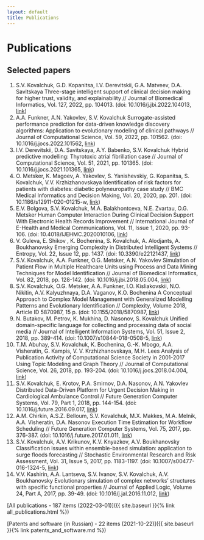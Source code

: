 ```yaml
---
layout: default
title: Publications
---
```


# Publications

## Selected papers

1. S.V. Kovalchuk, G.D. Kopanitsa, I.V. Derevitskii, G.A. Matveev, D.A. Savitskaya Three-stage intelligent support of clinical decision making for higher trust, validity, and explainability // Journal of Biomedical Informatics, Vol. 127, 2022, pp. 104013. (doi: 10.1016/j.jbi.2022.104013, [link](https://www.sciencedirect.com/science/article/abs/pii/S1532046422000296))
1. A.A. Funkner, A.N. Yakovlev, S.V. Kovalchuk Surrogate-assisted performance prediction for data-driven knowledge discovery algorithms: Application to evolutionary modeling of clinical pathways // Journal of Computational Science, Vol. 59, 2022, pp. 101562. (doi: 10.1016/j.jocs.2022.101562, [link](https://www.sciencedirect.com/science/article/abs/pii/S1877750322000059))
1. I.V. Derevitskii, D.A. Savitskaya, A.Y. Babenko, S.V. Kovalchuk Hybrid predictive modelling: Thyrotoxic atrial fibrillation case // Journal of Computational Science, Vol. 51, 2021, pp. 101365. (doi: 10.1016/j.jocs.2021.101365, [link](https://www.sciencedirect.com/science/article/abs/pii/S1877750321000570))
1. O. Metsker, K. Magoev, A. Yakovlev, S. Yanishevskiy, G. Kopanitsa, S. Kovalchuk, V.V. Krzhizhanovskaya Identification of risk factors for patients with diabetes: diabetic polyneuropathy case study // BMC Medical Informatics and Decision Making, Vol. 20, 2020, pp. 201. (doi: 10.1186/s12911-020-01215-w, [link](https://bmcmedinformdecismak.biomedcentral.com/articles/10.1186/s12911-020-01215-w))
1. E.V. Bolgova, S.V. Kovalchuk, M.A. Balakhontceva, N.E. Zvartau, O.G. Metsker Human Computer Interaction During Clinical Decision Support With Electronic Health Records Improvement // International Journal of E-Health and Medical Communications, Vol. 11, Issue 1, 2020, pp. 93-106. (doi: 10.4018/IJEHMC.2020010106, [link](https://www.igi-global.com/gateway/article/full-text-html/240208&riu=true))
1. V. Guleva, E. Shikov , K. Bochenina, S. Kovalchuk, A. Alodjants, A. Boukhanovsky Emerging Complexity in Distributed Intelligent Systems // Entropy, Vol. 22, Issue 12, pp. 1437. (doi: 10.3390/e22121437, [link](https://www.mdpi.com/1099-4300/22/12/1437))
1. S.V. Kovalchuk, A.A. Funkner, O.G. Metsker, A.N. Yakovlev Simulation of Patient Flow in Multiple Healthcare Units using Process and Data Mining Techniques for Model Identification // Journal of Biomedical Informatics, Vol. 82, 2018, pp. 128-142. (doi: 10.1016/j.jbi.2018.05.004, [link](https://www.sciencedirect.com/science/article/pii/S153204641830087X))
1. S.V. Kovalchuk, O.G. Metsker, A.A. Funkner, I.O. Kisliakovskii, N.O. Nikitin, A.V. Kalyuzhnaya, D.A. Vaganov, K.O. Bochenina A Conceptual Approach to Complex Model Management with Generalized Modelling Patterns and Evolutionary Identification // Complexity, Volume 2018, Article ID 5870987, 15 p. (doi: 10.1155/2018/5870987, [link](https://www.hindawi.com/journals/complexity/2018/5870987/))
1. N. Butakov, M. Petrov, K. Mukhina, D. Nasonov, S. Kovalchuk Unified domain-specific language for collecting and processing data of social media // Journal of Intelligent Information Systems, Vol. 51, Issue 2, 2018, pp. 389-414. (doi: 10.1007/s10844-018-0508-5, [link](https://link.springer.com/article/10.1007%2Fs10844-018-0508-5))
1. T.M. Abuhay, S.V. Kovalchuk, K. Bochenina, G.-K. Mbogo, A.A. Visheratin, G. Kampis, V. V. Krzhizhanovskaya, M.H. Lees Analysis of Publication Activity of Computational Science Society in 2001-2017 Using Topic Modeling and Graph Theory // Journal of Computational Science, Vol. 26, 2018, pp. 193-204. (doi: 10.1016/j.jocs.2018.04.004, [link](https://www.sciencedirect.com/science/article/abs/pii/S1877750318302461))
1. S.V. Kovalchuk, E. Krotov, P.A. Smirnov, D.A. Nasonov, A.N. Yakovlev Distributed Data-Driven Platform for Urgent Decision Making in Cardiological Ambulance Control // Future Generation Computer Systems, Vol. 79, Part 1, 2018, pp. 144-154. (doi: 10.1016/j.future.2016.09.017, [link](https://www.sciencedirect.com/science/article/abs/pii/S0167739X1630348X))
1. A.M. Chirkin, A.S.Z. Belloum, S.V. Kovalchuk, M.X. Makkes, M.A. Melnik, A.A. Visheratin, D.A. Nasonov Execution Time Estimation for Workflow Scheduling // Future Generation Computer Systems, Vol. 75, 2017, pp. 376-387. (doi: 10.1016/j.future.2017.01.011, [link](https://www.sciencedirect.com/science/article/abs/pii/S0167739X17300304))
1. S.V. Kovalchuk, A.V. Krikunov, K.V. Knyazkov, A.V. Boukhanovsky Classification issues within ensemble-based simulation: application to surge floods forecasting // Stochastic Environmental Research and Risk Assessment, Vol. 31, Issue 5, 2017, pp. 1183-1197. (doi: 10.1007/s00477-016-1324-5, [link](https://link.springer.com/article/10.1007/s00477-016-1324-5))
1. V.V. Kashirin, A.A. Lantseva, S.V. Ivanov, S.V. Kovalchuk, A.V. Boukhanovsky Evolutionary simulation of complex networks’ structures with specific functional properties // Journal of Applied Logic, Volume 24, Part A, 2017, pp. 39-49. (doi: 10.1016/j.jal.2016.11.012, [link](https://www.sciencedirect.com/science/article/abs/pii/S1570868316300660))

[All publications - 187 items (2022-03-01)]({{ site.baseurl }}{% link all_publications.html %})

[Patents and software (in Russian) - 22 items (2021-10-22)]({{ site.baseurl }}{% link patents_and_software.md %})
